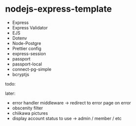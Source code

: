 # nodejs-express-template

-   Express
-   Express Validator
-   EJS
-   Dotenv
-   Node-Postgre
-   Prettier config
-   express-session
-   passport
-   passport-local
-   connect-pg-simple
-   bcryptjs

todo:

later:
- error handler middleware -> redirect to error page on error
- obscenity filter
- chiikawa pictures
- display account status to use -> admin / member / etc
